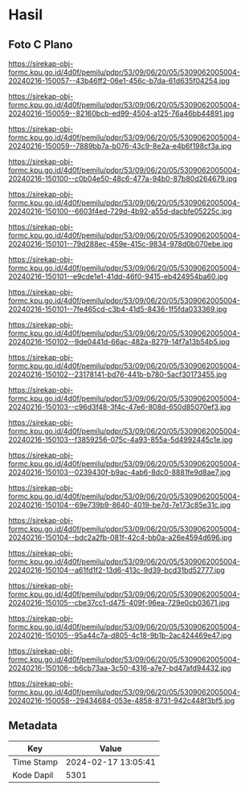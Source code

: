 # Hasil

## Foto C Plano

https://sirekap-obj-formc.kpu.go.id/4d0f/pemilu/pdpr/53/09/06/20/05/5309062005004-20240216-150057--43b46ff2-06e1-456c-b7da-61d635f04254.jpg

https://sirekap-obj-formc.kpu.go.id/4d0f/pemilu/pdpr/53/09/06/20/05/5309062005004-20240216-150059--82160bcb-ed99-4504-a125-76a46bb44891.jpg

https://sirekap-obj-formc.kpu.go.id/4d0f/pemilu/pdpr/53/09/06/20/05/5309062005004-20240216-150059--7889bb7a-b076-43c9-8e2a-e4b6f198cf3a.jpg

https://sirekap-obj-formc.kpu.go.id/4d0f/pemilu/pdpr/53/09/06/20/05/5309062005004-20240216-150100--c0b04e50-48c6-477a-94b0-87b80d264679.jpg

https://sirekap-obj-formc.kpu.go.id/4d0f/pemilu/pdpr/53/09/06/20/05/5309062005004-20240216-150100--6603f4ed-729d-4b92-a55d-dacbfe05225c.jpg

https://sirekap-obj-formc.kpu.go.id/4d0f/pemilu/pdpr/53/09/06/20/05/5309062005004-20240216-150101--79d288ec-459e-415c-9834-978d0b070ebe.jpg

https://sirekap-obj-formc.kpu.go.id/4d0f/pemilu/pdpr/53/09/06/20/05/5309062005004-20240216-150101--e9cde1e1-41dd-46f0-9415-eb424954ba60.jpg

https://sirekap-obj-formc.kpu.go.id/4d0f/pemilu/pdpr/53/09/06/20/05/5309062005004-20240216-150101--7fe465cd-c3b4-41d5-8436-1f5fda033369.jpg

https://sirekap-obj-formc.kpu.go.id/4d0f/pemilu/pdpr/53/09/06/20/05/5309062005004-20240216-150102--9de0441d-66ac-482a-8279-14f7a13b54b5.jpg

https://sirekap-obj-formc.kpu.go.id/4d0f/pemilu/pdpr/53/09/06/20/05/5309062005004-20240216-150102--23178141-bd76-441b-b780-5acf30173455.jpg

https://sirekap-obj-formc.kpu.go.id/4d0f/pemilu/pdpr/53/09/06/20/05/5309062005004-20240216-150103--c96d3f48-3f4c-47e6-808d-650d85070ef3.jpg

https://sirekap-obj-formc.kpu.go.id/4d0f/pemilu/pdpr/53/09/06/20/05/5309062005004-20240216-150103--f3859256-075c-4a93-855a-5d4992445c1e.jpg

https://sirekap-obj-formc.kpu.go.id/4d0f/pemilu/pdpr/53/09/06/20/05/5309062005004-20240216-150103--0239430f-b9ac-4ab6-8dc0-8881fe9d8ae7.jpg

https://sirekap-obj-formc.kpu.go.id/4d0f/pemilu/pdpr/53/09/06/20/05/5309062005004-20240216-150104--69e739b9-8640-4019-be7d-7e173c85e31c.jpg

https://sirekap-obj-formc.kpu.go.id/4d0f/pemilu/pdpr/53/09/06/20/05/5309062005004-20240216-150104--bdc2a2fb-081f-42c4-bb0a-a26e4594d696.jpg

https://sirekap-obj-formc.kpu.go.id/4d0f/pemilu/pdpr/53/09/06/20/05/5309062005004-20240216-150104--a61fd1f2-13d6-413c-9d39-bcd31bd52777.jpg

https://sirekap-obj-formc.kpu.go.id/4d0f/pemilu/pdpr/53/09/06/20/05/5309062005004-20240216-150105--cbe37cc1-d475-409f-96ea-729e0cb03671.jpg

https://sirekap-obj-formc.kpu.go.id/4d0f/pemilu/pdpr/53/09/06/20/05/5309062005004-20240216-150105--95a44c7a-d805-4c18-9b1b-2ac424469e47.jpg

https://sirekap-obj-formc.kpu.go.id/4d0f/pemilu/pdpr/53/09/06/20/05/5309062005004-20240216-150106--b6cb73aa-3c50-4316-a7e7-bd47afd94432.jpg

https://sirekap-obj-formc.kpu.go.id/4d0f/pemilu/pdpr/53/09/06/20/05/5309062005004-20240216-150058--29434684-053e-4858-8731-942c448f3bf5.jpg


## Metadata

| Key        | Value               |
| ---------- | ------------------- |
| Time Stamp | 2024-02-17 13:05:41 |
| Kode Dapil | 5301                |



